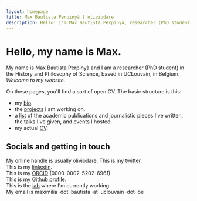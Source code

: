 ```yaml
---
layout: homepage
title: Max Bautista Perpinyà | oliviodare
description: Hello! I'm Max Bautista Perpinyà, researcher (PhD student) in the History and Philosophy of Science, based in UCLouvain, in Belgium, working on the history of biodiversity.
---
```


# Hello, my name is Max.

My name is Max Bautista Perpinyà and I am a researcher (PhD student) in the History and Philosophy of Science, based in UCLouvain, in Belgium. *Welcome to my website*.

On these pages, you'll find a sort of open CV. The basic structure is this:
- my [bio](bio.html).
- the [projects](projects.html) I am working on.
- a [list](pubs.html) of the academic publications and journalistic pieces I've written, the talks I've given, and events I hosted.
- my actual <a href="https://oliviodare.github.io/cv/" target="_blank">CV</a>.

## Socials and getting in touch
My online handle is usually oliviodare.
This is my <a href="https://twitter.com/oliviodare" target="_blank">twitter</a>.  
This is my <a href="https://www.linkedin.com/in/max-bp/" target="_blank">linkedin</a>.  
This is my <a href="https://orcid.org/0000-0002-5202-6961" target="_blank">ORCID</a> (0000-0002-5202-6961).  
This is my <a href="https://github.com/oliviodare" target="_blank">Github profile</a>.  
This is the <a href="https://pencelab.be/" target="_blank">lab</a> where I'm currently working.   
My email is maximilia ·dot· bautista ·at· uclouvain ·dot· be
